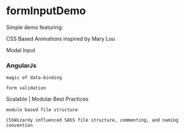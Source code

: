 formInputDemo
=============

Simple demo featuring:

  CSS Based Animations inspired by Mary Lou
  
  Modal Input
  
  ### AngularJs

    magic of data-binding

    form validation

  Scalable | Modular Best Practices

    module based file structure

    CSSWizardy influenced SASS file structure, commenting, and naming convention
